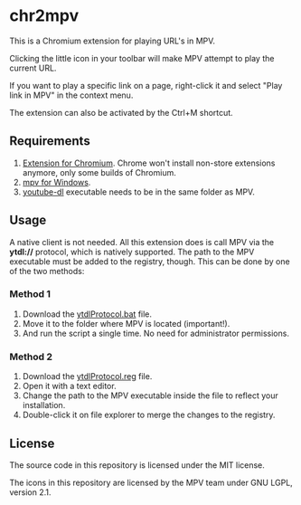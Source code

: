 # chr2mpv
This is a Chromium extension for playing URL's in MPV.

Clicking the little icon in your toolbar will make MPV attempt to play the current URL.

If you want to play a specific link on a page, right-click it and select "Play link in MPV" in the context menu.

The extension can also be activated by the Ctrl+M shortcut.

## Requirements
1. [Extension for Chromium](https://github.com/eastmarch/chr2mpv/releases). Chrome won't install non-store extensions anymore, only some builds of Chromium.
1. [mpv for Windows](https://mpv.io/installation/).
2. [youtube-dl](https://ytdl-org.github.io/youtube-dl) executable needs to be in the same folder as MPV.

## Usage
A native client is not needed. All this extension does is call MPV via the **ytdl://** protocol, which is natively supported. The path to the MPV executable must be added to the registry, though. This can be done by one of the two methods:

### Method 1
1. Download the [ytdlProtocol.bat](https://github.com/eastmarch/chr2mpv/archive/master.zip) file.
2. Move it to the folder where MPV is located (important!).
3. And run the script a single time. No need for administrator permissions.

### Method 2
1. Download the [ytdlProtocol.reg](https://github.com/eastmarch/chr2mpv/archive/master.zip) file.
2. Open it with a text editor.
3. Change the path to the MPV executable inside the file to reflect your installation.
3. Double-click it on file explorer to merge the changes to the registry.

## License

The source code in this repository is licensed under the MIT license.

The icons in this repository are licensed by the MPV team under GNU LGPL, version 2.1.
